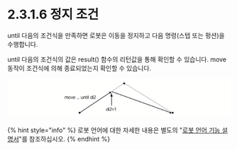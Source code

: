 # 2.3.1.6 정지 조건

until 다음의 조건식을 만족하면 로봇은 이동을 정지하고 다음 명령\(스텝 또는 펑션\)을 수행합니다.

until 다음의 조건식의 값은 result\(\) 함수의 리턴값을 통해 확인할 수 있습니다. move 동작이 조건식에 의해 종료되었는지 확인할 수 있습니다.

![그림 22 정지 조건의 예](../../../_assets/image%20%2846%29%20%281%29%20%282%29%20%282%29.png)

{% hint style="info" %}
로봇 언어에 대한 자세한 내용은 별도의 "[로봇 언어 기능 설명서](https://hrbook-asoe72.web.app/#/view/doc-hrscript/korean/README)"를 참조하십시오.
{% endhint %}
